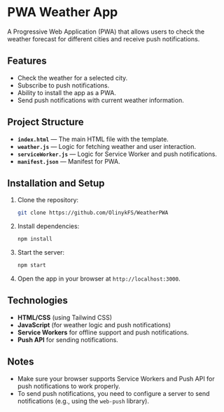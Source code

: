 # PWA Weather App

A Progressive Web Application (PWA) that allows users to check the weather forecast for different cities and receive push notifications.

## Features
- Check the weather for a selected city.
- Subscribe to push notifications.
- Ability to install the app as a PWA.
- Send push notifications with current weather information.

## Project Structure
- **`index.html`** — The main HTML file with the template.
- **`weather.js`** — Logic for fetching weather and user interaction.
- **`serviceWorker.js`** — Logic for Service Worker and push notifications.
- **`manifest.json`** — Manifest for PWA.

## Installation and Setup

1. Clone the repository:

   ```bash
   git clone https://github.com/OlinykFS/WeatherPWA
   ```

2. Install dependencies:

   ```bash
   npm install
   ```

3. Start the server:

   ```bash
   npm start
   ```

4. Open the app in your browser at `http://localhost:3000`.

## Technologies
- **HTML/CSS** (using Tailwind CSS)
- **JavaScript** (for weather logic and push notifications)
- **Service Workers** for offline support and push notifications.
- **Push API** for sending notifications.

## Notes
- Make sure your browser supports Service Workers and Push API for push notifications to work properly.
- To send push notifications, you need to configure a server to send notifications (e.g., using the `web-push` library).
